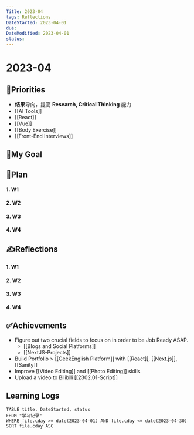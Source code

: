 ```yaml
---
Title: 2023-04
tags: Reflections
DateStarted: 2023-04-01
due:
DateModified: 2023-04-01
status:
---
```


# 2023-04

## 🚀Priorities

- **结果**导向，提高 **Research, Critical Thinking** 能力
- [[AI Tools]]
- [[React]]
- [[Vue]]
- [[Body Exercise]]
- [[Front-End Interviews]]

## 🔭My Goal

## 📝Plan

#### 1. W1

#### 2. W2

#### 3. W3

#### 4. W4

## ✍️Reflections

#### 1. W1

#### 2. W2

#### 3. W3

#### 4. W4

## ✅Achievements

- Figure out two crucial fields to focus on in order to be Job Ready ASAP.
  - [[Blogs and Social Platforms]]
  - [[NextJS-Projects]]
- Build Portfolio > [[GeekEnglish Platform]] with [[React]], [[Next.js]], [[Sanity]]
- Improve [[Video Editing]] and [[Photo Editing]] skills
- Upload a video to Bilibili [[2302.01-Script]]

## Learning Logs

```dataview
TABLE title, DateStarted, status
FROM "学习记录"
WHERE file.cday >= date(2023-04-01) AND file.cday <= date(2023-04-30)
SORT file.cday ASC
```
